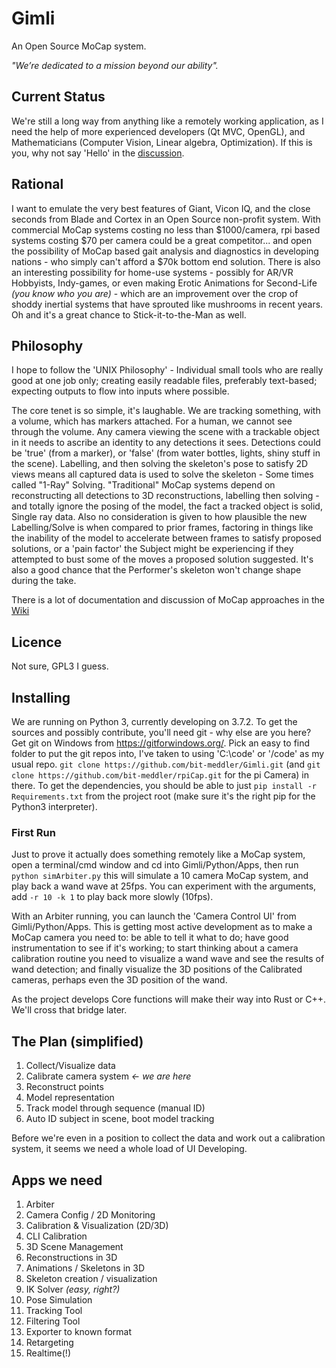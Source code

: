 # Gimli
An Open Source MoCap system.

_"We’re dedicated to a mission beyond our ability"._

## Current Status
We're still a long way from anything like a remotely working application, as I need the help of more experienced developers (Qt MVC, OpenGL), and Mathematicians (Computer Vision, Linear algebra, Optimization).  If this is you, why not say 'Hello' in the [discussion](https://github.com/bit-meddler/Gimli/discussions).

## Rational
I want to emulate the very best features of Giant, Vicon IQ, and the close seconds from Blade and Cortex in an Open Source non-profit system.  With commercial MoCap systems costing no less than $1000/camera, rpi based systems costing $70 per camera could be a great competitor... and open the possibility of MoCap based gait analysis and diagnostics in developing nations - who simply can't afford a $70k bottom end solution.  There is also an interesting possibility for home-use systems - possibly for AR/VR Hobbyists, Indy-games, or even making Erotic Animations for Second-Life _(you know who you are)_ - which are an improvement over the crop of shoddy inertial systems that have sprouted like mushrooms in recent years.  Oh and it's a great chance to Stick-it-to-the-Man as well.

## Philosophy
I hope to follow the 'UNIX Philosophy' - Individual small tools who are really good at one job only; creating easily readable files, preferably text-based; expecting outputs to flow into inputs where possible.

The core tenet is so simple, it's laughable.  We are tracking something, with a volume, which has markers attached.  For a human, we cannot see through the volume.  Any camera viewing the scene with a trackable object in it needs to ascribe an identity to any detections it sees.  Detections could be 'true' (from a marker), or 'false' (from water bottles, lights, shiny stuff in the scene).  Labelling, and then solving the skeleton's pose to satisfy 2D views means all captured data is used to solve the skeleton - Some times called "1-Ray" Solving.  "Traditional" MoCap systems depend on reconstructing all detections to 3D reconstructions, labelling then solving - and totally ignore the posing of the model, the fact a tracked object is solid, Single ray data.  Also no consideration is given to how plausible the new Labelling/Solve is when compared to prior frames, factoring in things like the inability of the model to accelerate between frames to satisfy proposed solutions, or a 'pain factor' the Subject might be experiencing if they attempted to bust some of the moves a proposed solution suggested.  It's also a good chance that the Performer's skeleton won't change shape during the take.

There is a lot of documentation and discussion of MoCap approaches in the [Wiki](https://github.com/bit-meddler/Gimli/wiki)

## Licence
Not sure, GPL3 I guess.

## Installing
We are running on Python 3, currently developing on 3.7.2.  To get the sources and possibly contribute, you'll need git - why else are you here?  Get git on Windows from https://gitforwindows.org/.  Pick an easy to find folder to put the git repos into, I've taken to using 'C:\code' or '/code' as my usual repo.  `git clone https://github.com/bit-meddler/Gimli.git` (and `git clone https://github.com/bit-meddler/rpiCap.git` for the pi Camera) in there.  To get the dependencies, you should be able to just `pip install -r Requirements.txt` from the project root (make sure it's the right pip for the Python3 interpreter).

### First Run
Just to prove it actually does something remotely like a MoCap system, open a terminal/cmd window and cd into Gimli/Python/Apps, then run `python simArbiter.py` this will simulate a 10 camera MoCap system, and play back a wand wave at 25fps.  You can experiment with the arguments, add `-r 10 -k 1` to play back more slowly (10fps).

With an Arbiter running, you can launch the 'Camera Control UI' from Gimli/Python/Apps.  This is getting most active development as to make a MoCap camera you need to: be able to tell it what to do; have good instrumentation to see if it's working; to start thinking about a camera calibration routine you need to visualize a wand wave and see the results of wand detection; and finally visualize the 3D positions of the Calibrated cameras, perhaps even the 3D position of the wand.

As the project develops Core functions will make their way into Rust or C++.  We'll cross that bridge later.

## The Plan (simplified)
1. Collect/Visualize data
2. Calibrate camera system _<- we are here_
3. Reconstruct points
4. Model representation
5. Track model through sequence (manual ID)
6. Auto ID subject in scene, boot model tracking

Before we're even in a position to collect the data and work out a calibration system, it seems we need a whole load of UI Developing.

## Apps we need
1. Arbiter
2. Camera Config / 2D Monitoring
3. Calibration & Visualization (2D/3D)
4. CLI Calibration
5. 3D Scene Management
6. Reconstructions in 3D
7. Animations / Skeletons in 3D
8. Skeleton creation / visualization
9. IK Solver _(easy, right?)_
10. Pose Simulation
11. Tracking Tool
12. Filtering Tool
13. Exporter to known format
14. Retargeting
15. Realtime(!)
